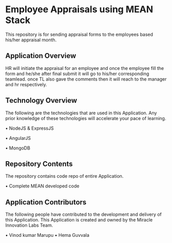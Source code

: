 # Employee Appraisals using MEAN Stack

This repository is for sending appraisal forms to the employees based his/her appraisal month.

## Application Overview

HR will initiate the appraisal for an employee and once the employee fill the form and he/she after final submit it
will go to his/her corresponding teamlead. once TL also gave the comments then it will reach to the manager and hr respectively.


## Technology Overview

The following are the technologies that are used in this Application. Any prior knowledge of these technologies will accelerate your pace of learning. 

• NodeJS & ExpressJS

• AngularJS

• MongoDB


## Repository Contents

The repository contains code repo of entire Application. 

• Complete MEAN developed code

## Application Contributors

The following people have contributed to the development and delivery of this Application. This Application is created and owned by the Miracle Innovation Labs Team. 

• Vinod kumar  Marupu
• Hema Guvvala

